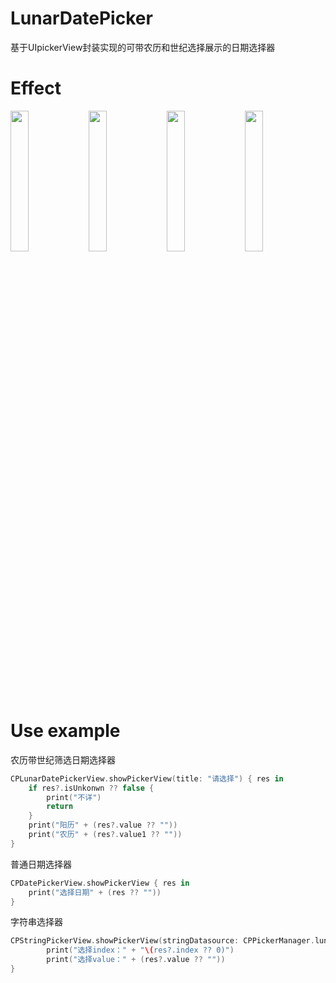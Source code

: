 # LunarDatePicker
基于UIpickerView封装实现的可带农历和世纪选择展示的日期选择器
# Effect
<img src="https://github.com/fuyud/LunarDatePicker/assets/18585141/cafebe5b-d553-4228-8464-7fd628c3cc3a" width="24%"/>
<img src="https://github.com/fuyud/LunarDatePicker/assets/18585141/c4b22932-9efa-452f-9b6b-338a7b232a05" width="24%"/>
<img src="https://github.com/fuyud/LunarDatePicker/assets/18585141/c4b22932-9efa-452f-9b6b-338a7b232a05" width="24%"/>
<img src="https://github.com/fuyud/LunarDatePicker/assets/18585141/99ad7716-a1cc-4660-bff6-d0d6bcbdbce5" width="24%"/>
<br/>

# Use example
农历带世纪筛选日期选择器
```Swift
CPLunarDatePickerView.showPickerView(title: "请选择") { res in
    if res?.isUnkonwn ?? false {
        print("不详")
        return
    }
    print("阳历" + (res?.value ?? ""))
    print("农历" + (res?.value1 ?? ""))
}
```
普通日期选择器
```Swift
CPDatePickerView.showPickerView { res in
    print("选择日期" + (res ?? ""))
}
```
字符串选择器
```Swift
CPStringPickerView.showPickerView(stringDatasource: CPPickerManager.lunarMonths) { res in
		print("选择index：" + "\(res?.index ?? 0)")
		print("选择value：" + (res?.value ?? ""))
}
```
